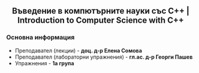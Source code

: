 <h2 align="center">Въведение в компютърните науки със C++ | Introduction to Computer Science with C++</h2>

### Основна информация
* Преподавател (лекции) - **доц. д-р Елена Сомова**
* Преподавател (лабораторни упражнения) - **гл.ас. д-р Георги Пашев**
* Упражнения - **1а група**
